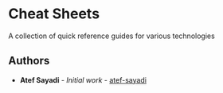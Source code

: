 # Cheat Sheets

A collection of quick reference guides for various technologies 

## Authors

* **Atef Sayadi** - *Initial work* - [atef-sayadi](https://github.com/atef-sayadi)


